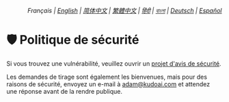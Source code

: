 <div align="right">
    <h6>
        <picture>
            <source type="image/svg+xml" media="(prefers-color-scheme: dark)" srcset="https://cdn.jsdelivr.net/gh/adamlui/js-utils/docs/images/earth-icon/white/icon32.svg">
            <img height=14 src="https://cdn.jsdelivr.net/gh/adamlui/js-utils/docs/images/earth-icon/black/icon32.svg">
        </picture>
        &nbsp;Français |
        <a href="../SECURITY.md">English</a> |
        <a href="../zh-cn/SECURITY.md">简体中文</a> |
        <a href="../zh-tw/SECURITY.md">繁體中文</a> |
        <a href="../hi/SECURITY.md">हिंदी</a> |
        <a href="../bn/SECURITY.md">বাংলা</a> |
        <a href="../de/SECURITY.md">Deutsch</a> |
        <a href="../es/SECURITY.md">Español</a>
    </h6>
</div>

# 🛡️ Politique de sécurité

Si vous trouvez une vulnérabilité, veuillez ouvrir un [projet d'avis de sécurité](https://github.com/adamlui/js-utils/security/advisories/new).

Les demandes de tirage sont également les bienvenues, mais pour des raisons de sécurité, envoyez un e-mail à <adam@kudoai.com> et attendez une réponse avant de la rendre publique.
